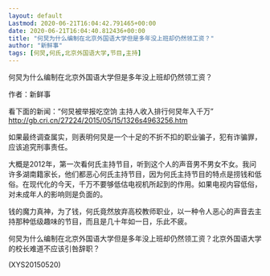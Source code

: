 ```yaml
---
layout: default
Lastmod: 2020-06-21T16:04:42.791465+00:00
date: 2020-06-21T16:04:40.812436+00:00
title: "何炅为什么编制在北京外国语大学但是多年没上班却仍然领工资？"
author: "新鲜事"
tags: [何炅,何氏,北京外国语大学,节目,主持]
---
```


何炅为什么编制在北京外国语大学但是多年没上班却仍然领工资？

作者：新鲜事

看下面的新闻：“何炅被举报吃空饷  主持人收入排行何炅年入千万”　　http://gb.cri.cn/27224/2015/05/15/1326s4963256.htm

如果最终调查属实，则表明何炅是一个十足的不折不扣的职业骗子，犯有诈骗罪，应该追究刑事责任。

大概是2012年，第一次看何氏主持节目，听到这个人的声音男不男女不女。我问许多湖南籍家长，他们都恶心何氏主持节目，因为何氏主持节目的特点是捞钱和低俗。在现代化的今天，千万不要够低估电视机所起到的作用。如果电视内容低俗，对未成年人的影响则是负面的。

钱的魔力真神，为了钱，何氏竟然放弃高校教师职业，以一种令人恶心的声音去主持那种低级趣味的节目，而且是几十年如一日，乐此不疲。

何炅为什么编制在北京外国语大学但是多年没上班却仍然领工资？北京外国语大学的校长难道不应该引咎辞职？

(XYS20150520)

